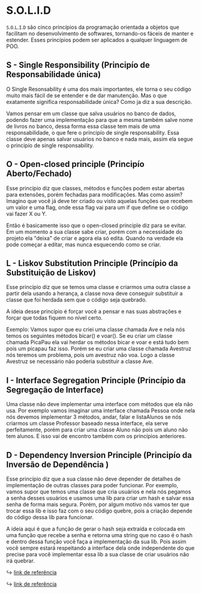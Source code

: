 # S.O.L.I.D

`S`.`O`.`L`.`I`.`D` são cinco princípios da programação orientada a objetos que facilitam no desenvolvimento de softwares, tornando-os fáceis de manter e estender. Esses princípios podem ser aplicados a qualquer linguagem de POO.

## S - Single Responsibility (Principío de Responsabilidade única)

O Single Resonsability é uma dos mais importantes, ele torna o seu código muito mais fácil de se entender e de dar manutenção.
Mas o que exatamente significa responsabilidade única? Como ja diz a sua descrição.

Vamos pensar em um classe que salva usuários no banco de dados, podendo fazer uma implementação para que a mesma também salve nome de livros no banco, dessa forma essa classe tem mais de uma responsabilidade, o que fere o principío de single responsability. Essa classe deve apenas salvar usuários no banco e nada mais, assim ela segue o principío de single responsability.

## O - Open-closed principle (Principío Aberto/Fechado)

Esse princípio diz que classes, métodos e funções podem estar abertas para extensões, porém fechadas para modificações.
Mas como assim? Imagino que você já deve ter criado ou visto aquelas funções que recebem um valor e uma flag, onde essa flag vai para um if que define se o código vai fazer X ou Y.

Então é basicamente isso que o open-closed principle diz para se evitar. Em um momento a sua classe sabe criar, porém com a necessidade do projeto ela "deixa" de criar e agora ela só edita. Quando na verdade ela pode começar a editar, mas nunca esquecendo como se criar.

## L - Liskov Substitution Principle (Princípio da Substituição de Liskov)

Esse princípio diz que se temos uma classe e criarmos uma outra classe a partir dela usando a herança, a classe nova deve conseguir substituir a classe que foi herdada sem que o código seja quebrado.

A ideia desse princípio é forçar você a pensar e nas suas abstrações e forçar que todas fiquem no nível certo.

Exemplo: Vamos supor que eu criei uma classe chamada Ave e nela nós temos os seguintes métodos bicar() e voar(). Se eu criar um classe chamada PicaPau ela vai herdar os métodos bicar e voar e está tudo bem pois um picapau faz isso. Porém se eu criar uma classe chamada Avestruz nós teremos um problema, pois um avestruz não voa. Logo a classe Avestruz se necessário não poderia substituir a classe Ave.

## I - Interface Segregation Principle (Princípio da Segregação de Interface)

Uma classe não deve implementar uma interface com métodos que ela não usa.
Por exemplo vamos imaginar uma interface chamada Pessoa onde nela nós devemos implementar 3 métodos, andar, falar e listaAlunos se nós criarmos um classe Professor baseado nessa interface, ela serve perfeitamente, porém para criar uma classe Aluno não pois um aluno não tem alunos. E isso vai de encontro também com os princípios anteriores.

## D - Dependency Inversion Principle (Principío da Inversão de Dependência )

Esse princípio diz que a sua classe não deve depender de detalhes de implementação de outras classes para poder funcionar.
Por exemplo, vamos supor que temos uma classe que cria usuários e nela nós pegamos a senha desses usuários e usamos uma lib para criar um hash e salvar essa senha de forma mais segura.
Porém, por algum motivo nós vamos ter que trocar essa lib e isso faz com o seu código quebre, pois a criação depende do código dessa lib para funcionar.

A ideia aqui é que a função de gerar o hash seja extraída e colocada em uma função que recebe a senha e retorna uma string que no caso é o hash e dentro dessa função você faça a implementação da sua lib. Pois assim você sempre estará respeitando a interface dela onde independente do que precise para você implementar essa lib a sua classe de criar usuários não irá quebrar.

:arrow_right_hook: [link de referência](https://dev.to/cristuker/entendendo-solid-17e8)

:arrow_right_hook: [link de referência](https://medium.com/desenvolvendo-com-paixao/o-que-%C3%A9-solid-o-guia-completo-para-voc%C3%AA-entender-os-5-princ%C3%ADpios-da-poo-2b937b3fc530)
